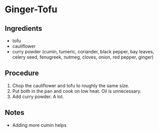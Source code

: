 Ginger-Tofu
===========

Ingredients
------------

 + tofu
 + cauliflower
 + curry powder (cumin, tumeric, coriander, black pepper, bay leaves, celery seed, fenugreek, nutmeg, cloves, onion, red pepper, ginger)

Procedure 
---------

1. Chop the cauliflower and tofu to roughly the same size. 
2. Put both in the pan and cook on low heat. Oil is unnecessary. 
3. Add curry powder. A lot. 


Notes
------
 * Adding more cumin helps
